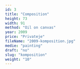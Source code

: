 ```yaml
---
id: 3
title: "Composition"
height: 73
width: 91
method: "Oil on canvas"
year: 2009
price: "Privateje"
fileName: "2009-komposition.jpg"
medie: "painting"
draft: "no"
slug: "komposition"
weight: "10"
---
```


